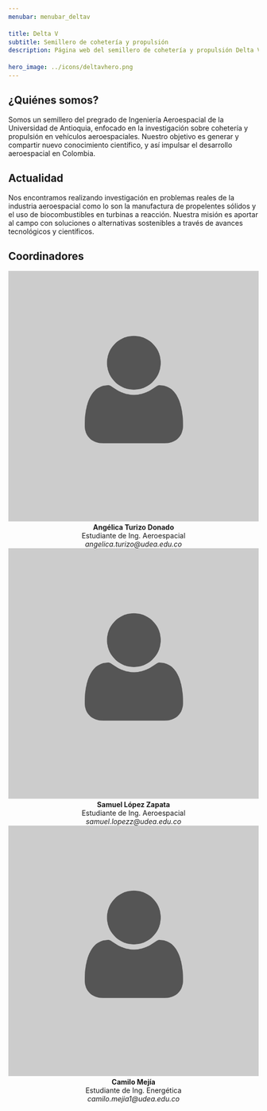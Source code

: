 ```yaml
---
menubar: menubar_deltav

title: Delta V
subtitle: Semillero de cohetería y propulsión
description: Página web del semillero de cohetería y propulsión Delta V, parte del grupo de investigación Astra de la Universidad de Antioquia.

hero_image: ../icons/deltavhero.png
---
```

<link href="../assets/css/custom.css" rel="stylesheet" type="text/css">


## ¿Quiénes somos?
Somos un semillero del pregrado de Ingeniería Aeroespacial de la Universidad de Antioquia, enfocado en la investigación sobre cohetería y propulsión en vehículos aeroespaciales. Nuestro objetivo es generar y compartir nuevo conocimiento científico, y así impulsar el desarrollo aeroespacial en Colombia. 


## Actualidad
Nos encontramos realizando investigación en problemas reales de la industria aeroespacial como lo son la manufactura de propelentes sólidos y el uso de biocombustibles en turbinas a reacción. Nuestra misión es aportar al campo con soluciones o alternativas sostenibles a través de avances tecnológicos y científicos.


## Coordinadores
<div style="width:100%" align="center">
  <div class="columnas">
      <a href=""><img src="../icons/user.jpg" class="imagen-coordinadores"></a><br>
      <b>Angélica Turizo Donado</b><br>
      Estudiante de Ing. Aeroespacial<br>
      <i>angelica.turizo@udea.edu.co</i>
  </div>
  <div class="columnas">
      <a href=""><img src="../icons/user.jpg" class="imagen-coordinadores"></a><br>
      <b>Samuel López Zapata</b><br>
      Estudiante de Ing. Aeroespacial<br>
      <i>samuel.lopezz@udea.edu.co</i>
  </div>
  <div class="columnas">
      <a href=""><img src="../icons/user.jpg" class="imagen-coordinadores"></a><br>
      <b>Camilo Mejía</b><br>
      Estudiante de Ing. Energética<br>
      <i>camilo.mejia1@udea.edu.co</i>
  </div>
</div>